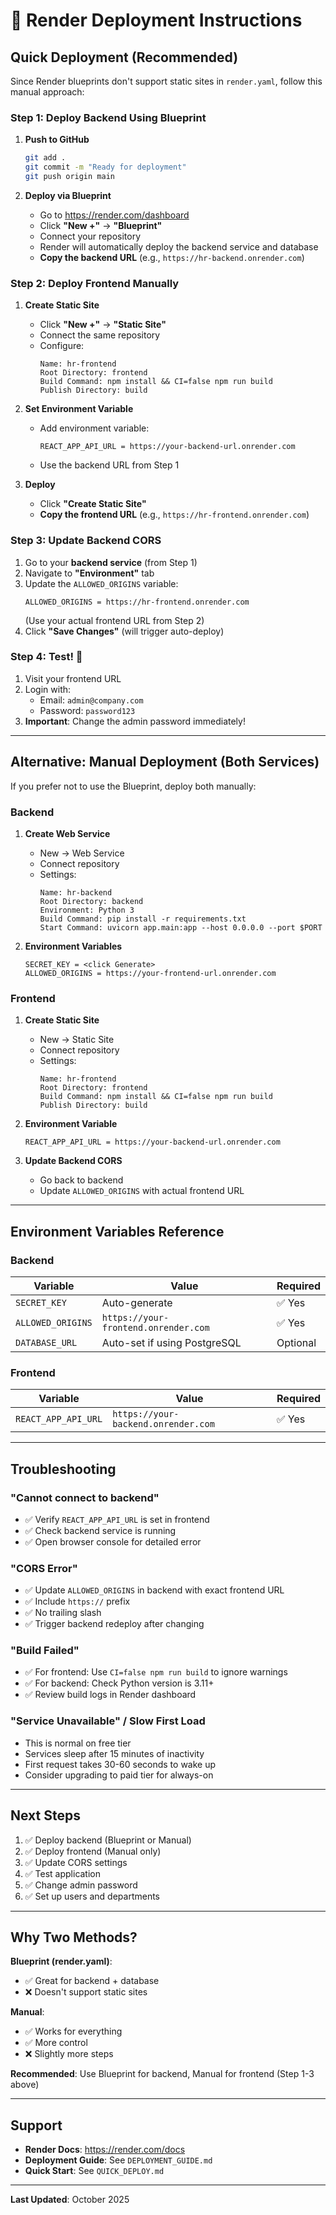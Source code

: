 # 🚀 Render Deployment Instructions

## Quick Deployment (Recommended)

Since Render blueprints don't support static sites in `render.yaml`, follow this manual approach:

### Step 1: Deploy Backend Using Blueprint

1. **Push to GitHub**
   ```bash
   git add .
   git commit -m "Ready for deployment"
   git push origin main
   ```

2. **Deploy via Blueprint**
   - Go to https://render.com/dashboard
   - Click **"New +"** → **"Blueprint"**
   - Connect your repository
   - Render will automatically deploy the backend service and database
   - **Copy the backend URL** (e.g., `https://hr-backend.onrender.com`)

### Step 2: Deploy Frontend Manually

1. **Create Static Site**
   - Click **"New +"** → **"Static Site"**
   - Connect the same repository
   - Configure:
     ```
     Name: hr-frontend
     Root Directory: frontend
     Build Command: npm install && CI=false npm run build
     Publish Directory: build
     ```

2. **Set Environment Variable**
   - Add environment variable:
     ```
     REACT_APP_API_URL = https://your-backend-url.onrender.com
     ```
   - Use the backend URL from Step 1

3. **Deploy**
   - Click **"Create Static Site"**
   - **Copy the frontend URL** (e.g., `https://hr-frontend.onrender.com`)

### Step 3: Update Backend CORS

1. Go to your **backend service** (from Step 1)
2. Navigate to **"Environment"** tab
3. Update the `ALLOWED_ORIGINS` variable:
   ```
   ALLOWED_ORIGINS = https://hr-frontend.onrender.com
   ```
   (Use your actual frontend URL from Step 2)
4. Click **"Save Changes"** (will trigger auto-deploy)

### Step 4: Test! 🎉

1. Visit your frontend URL
2. Login with:
   - Email: `admin@company.com`
   - Password: `password123`
3. **Important**: Change the admin password immediately!

---

## Alternative: Manual Deployment (Both Services)

If you prefer not to use the Blueprint, deploy both manually:

### Backend

1. **Create Web Service**
   - New → Web Service
   - Connect repository
   - Settings:
     ```
     Name: hr-backend
     Root Directory: backend
     Environment: Python 3
     Build Command: pip install -r requirements.txt
     Start Command: uvicorn app.main:app --host 0.0.0.0 --port $PORT
     ```

2. **Environment Variables**
   ```
   SECRET_KEY = <click Generate>
   ALLOWED_ORIGINS = https://your-frontend-url.onrender.com
   ```

### Frontend

1. **Create Static Site**
   - New → Static Site
   - Connect repository
   - Settings:
     ```
     Name: hr-frontend
     Root Directory: frontend
     Build Command: npm install && CI=false npm run build
     Publish Directory: build
     ```

2. **Environment Variable**
   ```
   REACT_APP_API_URL = https://your-backend-url.onrender.com
   ```

3. **Update Backend CORS**
   - Go back to backend
   - Update `ALLOWED_ORIGINS` with actual frontend URL

---

## Environment Variables Reference

### Backend
| Variable | Value | Required |
|----------|-------|----------|
| `SECRET_KEY` | Auto-generate | ✅ Yes |
| `ALLOWED_ORIGINS` | `https://your-frontend.onrender.com` | ✅ Yes |
| `DATABASE_URL` | Auto-set if using PostgreSQL | Optional |

### Frontend
| Variable | Value | Required |
|----------|-------|----------|
| `REACT_APP_API_URL` | `https://your-backend.onrender.com` | ✅ Yes |

---

## Troubleshooting

### "Cannot connect to backend"
- ✅ Verify `REACT_APP_API_URL` is set in frontend
- ✅ Check backend service is running
- ✅ Open browser console for detailed error

### "CORS Error"
- ✅ Update `ALLOWED_ORIGINS` in backend with exact frontend URL
- ✅ Include `https://` prefix
- ✅ No trailing slash
- ✅ Trigger backend redeploy after changing

### "Build Failed"
- ✅ For frontend: Use `CI=false npm run build` to ignore warnings
- ✅ For backend: Check Python version is 3.11+
- ✅ Review build logs in Render dashboard

### "Service Unavailable" / Slow First Load
- This is normal on free tier
- Services sleep after 15 minutes of inactivity
- First request takes 30-60 seconds to wake up
- Consider upgrading to paid tier for always-on

---

## Next Steps

1. ✅ Deploy backend (Blueprint or Manual)
2. ✅ Deploy frontend (Manual only)
3. ✅ Update CORS settings
4. ✅ Test application
5. ✅ Change admin password
6. ✅ Set up users and departments

---

## Why Two Methods?

**Blueprint (render.yaml)**: 
- ✅ Great for backend + database
- ❌ Doesn't support static sites

**Manual**:
- ✅ Works for everything
- ✅ More control
- ❌ Slightly more steps

**Recommended**: Use Blueprint for backend, Manual for frontend (Step 1-3 above)

---

## Support

- **Render Docs**: https://render.com/docs
- **Deployment Guide**: See `DEPLOYMENT_GUIDE.md`
- **Quick Start**: See `QUICK_DEPLOY.md`

---

**Last Updated**: October 2025

